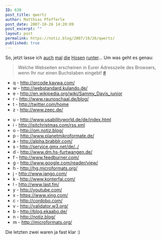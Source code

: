 ```yaml
---
ID: 630
post_title: qwertz
author: Matthias Pfefferle
post_date: 2007-10-26 14:20:09
post_excerpt: ""
layout: post
permalink: https://notiz.blog/2007/10/26/qwertz/
published: true
---
```

So, jetzt lasse ich <a href="http://www.fragr.de/blog/199/qwertz-die-buchstaben-der-wahrheit/">auch</a> <a href="http://www.blog.cbgreenwood.de/2007/10/25/qwertz-die-adressleiste.html">mal</a> <a href="http://tautoko.info/2007/10/24/mein-browser-abc/">die</a> <a href="http://blog.paulinepauline.de/?p=479">Hosen</a> <a href="http://www.numblog.de/archives/477-Meine-Firefox-Adresszeile.html">runter</a>... Um was geht es genau:
<blockquote>Welche Webseiten erscheinen in Eurer Adresszeile des Browsers, wenn Ihr nur einen Buchstaben eingebt! <a href="http://www.webzweipunktnull.de/sag-mir-was-in-deiner-adressleiste-steht-und-ich-sag-dir-wer-du-bist/">#</a></blockquote>

<ul><li>q - <a href="http://qrcode.kaywa.com/">http://qrcode.kaywa.com/</a></li>
<li>w - <a href="http://webstandard.kulando.de/">http://webstandard.kulando.de/</a></li>
<li>e - <a href="http://en.wikipedia.org/wiki/Sammy_Davis_junior">http://en.wikipedia.org/wiki/Sammy_Davis_junior</a></li>
<li>r - <a href="http://www.raunoschaal.de/blog/">http://www.raunoschaal.de/blog/</a></li>
<li>t - <a href="http://twitter.com/home">http://twitter.com/home</a></li>
<li>z - <a href="http://www.zeec.de/">http://www.zeec.de/</a></li></ul>
<!--more-->
<ul><li>u - <a href="http://www.usabilityworld.de/de/index.html">http://www.usabilityworld.de/de/index.html</a></li>
<li>i - <a href="http://isitchristmas.com/rss.xml">http://isitchristmas.com/rss.xml</a></li>
<li>o - <a href="http://om.notiz.blog/">http://om.notiz.blog/</a></li>
<li>p - <a href="http://www.planetmikroformate.de/">http://www.planetmikroformate.de/</a></li>
<li>a - <a href="http://alpha.brabblr.com/">http://alpha.brabblr.com/</a></li>
<li>s - <a href="http://service.gmx.net">http://service.gmx.net/de/../</a></li>
<li>d - <a href="http://www.dm.hs-furtwangen.de/">http://www.dm.hs-furtwangen.de/</a></li>
<li>f - <a href="http://www.feedburner.com/">http://www.feedburner.com/</a></li>
<li>g - <a href="http://www.google.com/reader/view/">http://www.google.com/reader/view/</a></li>
<li>h - <a href="http://hg.microformats.org/">http://hg.microformats.org/</a></li>
<li>j - <a href="http://www.jango.com/">http://www.jango.com/</a></li>
<li>k - <a href="http://www.konterfai.com/">http://www.konterfai.com/</a></li>
<li>l - <a href="http://www.last.fm/">http://www.last.fm/</a></li>
<li>y - <a href="http://youtube.com/">http://youtube.com/</a></li>
<li>x - <a href="https://www.xing.com/">https://www.xing.com/</a></li>
<li>c - <a href="http://cordobo.com/">http://cordobo.com/</a></li>
<li>v - <a href="http://validator.w3.org/">http://validator.w3.org/</a></li>
<li>b - <a href="http://blog.ekaabo.de/">http://blog.ekaabo.de/</a></li>
<li>n - <a href="http://notiz.blog/">http://notiz.blog/</a></li>
<li>m - <a href="http://microformats.org/">http://microformats.org/</a></li></ul>

Die letzten zwei waren ja fast klar :)